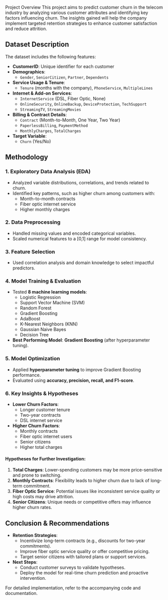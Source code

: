 Project Overview
This project aims to predict customer churn in the telecom industry by analyzing various customer attributes and identifying key factors influencing churn. The insights gained will help the company implement targeted retention strategies to enhance customer satisfaction and reduce attrition.  

## **Dataset Description**  
The dataset includes the following features:  

- **CustomerID**: Unique identifier for each customer  
- **Demographics**:  
  - `Gender`, `SeniorCitizen`, `Partner`, `Dependents`  
- **Service Usage & Tenure**:  
  - `Tenure` (months with the company), `PhoneService`, `MultipleLines`  
- **Internet & Add-on Services**:  
  - `InternetService` (DSL, Fiber Optic, None)  
  - `OnlineSecurity`, `OnlineBackup`, `DeviceProtection`, `TechSupport`  
  - `StreamingTV`, `StreamingMovies`  
- **Billing & Contract Details**:  
  - `Contract` (Month-to-Month, One Year, Two Year)  
  - `PaperlessBilling`, `PaymentMethod`  
  - `MonthlyCharges`, `TotalCharges`  
- **Target Variable**:  
  - `Churn` (Yes/No)  

## **Methodology**  

### **1. Exploratory Data Analysis (EDA)**  
- Analyzed variable distributions, correlations, and trends related to churn.  
- Identified key patterns, such as higher churn among customers with:  
  - Month-to-month contracts  
  - Fiber optic internet service  
  - Higher monthly charges  

### **2. Data Preprocessing**  
- Handled missing values and encoded categorical variables.  
- Scaled numerical features to a [0,1] range for model consistency.  

### **3. Feature Selection**  
- Used correlation analysis and domain knowledge to select impactful predictors.  

### **4. Model Training & Evaluation**  
- Tested **8 machine learning models**:  
  - Logistic Regression  
  - Support Vector Machine (SVM)  
  - Random Forest  
  - Gradient Boosting  
  - AdaBoost  
  - K-Nearest Neighbors (KNN)  
  - Gaussian Naive Bayes  
  - Decision Tree  
- **Best Performing Model**: **Gradient Boosting** (after hyperparameter tuning).  

### **5. Model Optimization**  
- Applied **hyperparameter tuning** to improve Gradient Boosting performance.  
- Evaluated using **accuracy, precision, recall, and F1-score**.  

### **6. Key Insights & Hypotheses**  
- **Lower Churn Factors**:  
  - Longer customer tenure  
  - Two-year contracts  
  - DSL internet service  
- **Higher Churn Factors**:  
  - Monthly contracts  
  - Fiber optic internet users  
  - Senior citizens  
  - Higher total charges  

#### **Hypotheses for Further Investigation**:  
1. **Total Charges**: Lower-spending customers may be more price-sensitive and prone to switching.  
2. **Monthly Contracts**: Flexibility leads to higher churn due to lack of long-term commitment.  
3. **Fiber Optic Service**: Potential issues like inconsistent service quality or high costs may drive attrition.  
4. **Senior Citizens**: Unique needs or competitive offers may influence higher churn rates.  

## **Conclusion & Recommendations**  
- **Retention Strategies**:  
  - Incentivize long-term contracts (e.g., discounts for two-year commitments).  
  - Improve fiber optic service quality or offer competitive pricing.  
  - Target senior citizens with tailored plans or support services.  
- **Next Steps**:  
  - Conduct customer surveys to validate hypotheses.  
  - Deploy the model for real-time churn prediction and proactive intervention.  

For detailed implementation, refer to the accompanying code and documentation.

